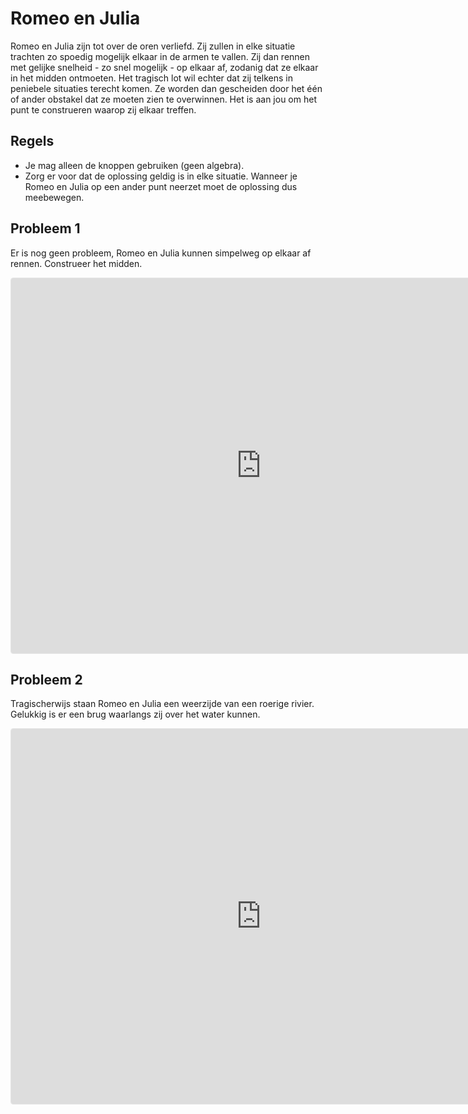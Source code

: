 # Romeo en Julia

Romeo en Julia zijn tot over de oren verliefd. Zij zullen in elke situatie trachten zo spoedig mogelijk elkaar in de armen te vallen. Zij dan rennen met gelijke snelheid - zo snel mogelijk - op elkaar af, zodanig dat ze elkaar in het midden ontmoeten. Het tragisch lot wil echter dat zij telkens in peniebele situaties terecht komen. Ze worden dan gescheiden door het één of ander obstakel dat ze moeten zien te overwinnen. Het is aan jou om het punt te construeren waarop zij elkaar treffen.

## Regels

- Je mag alleen de knoppen gebruiken (geen algebra).
- Zorg er voor dat de oplossing geldig is in elke situatie. Wanneer je Romeo en Julia op een ander punt neerzet moet de oplossing dus meebewegen.

## Probleem 1

Er is nog geen probleem, Romeo en Julia kunnen simpelweg op elkaar af rennen. Construeer het midden.

<iframe src="https://www.geogebra.org/calculator/wbjcgxdn?embed" width="800" height="600" allowfullscreen style="border: 1px solid #e4e4e4;border-radius: 4px;" frameborder="0"></iframe>

## Probleem 2

Tragischerwijs staan Romeo en Julia een weerzijde van een roerige rivier. Gelukkig is er een brug waarlangs zij over het water kunnen.

<iframe src="https://www.geogebra.org/calculator/wbjcgxdn?embed" width="800" height="600" allowfullscreen style="border: 1px solid #e4e4e4;border-radius: 4px;" frameborder="0"></iframe>
